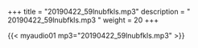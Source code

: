 +++
title = "20190422_59lnubfkls.mp3"
description = " 20190422_59lnubfkls.mp3 "
weight = 20
+++

{{< myaudio01 mp3="20190422_59lnubfkls.mp3" >}}

